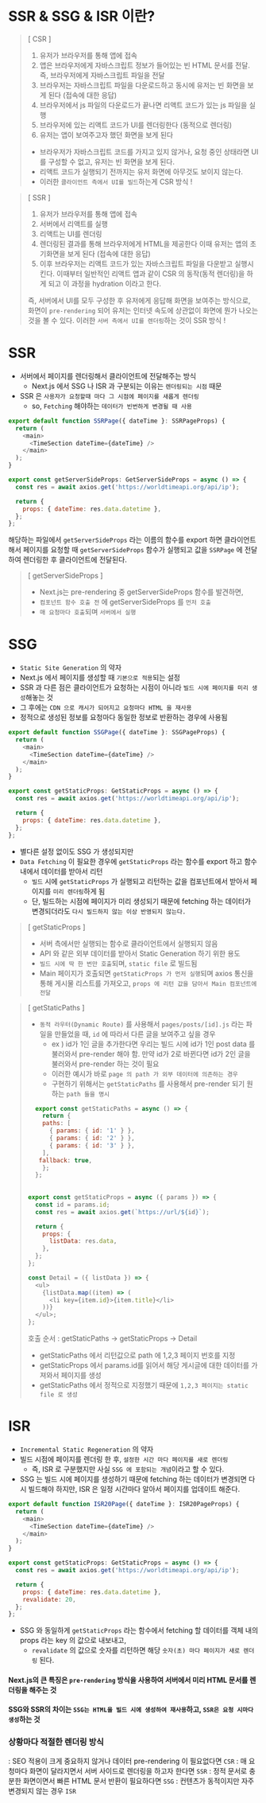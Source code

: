 # SSR & SSG & ISR 이란?

> [ CSR ]
> 1. 유저가 브라우저를 통해 앱에 접속
> 2. 앱은 브라우저에게 자바스크립트 정보가 들어있는 빈 HTML 문서를 전달. 즉, 브라우저에게 자바스크립트 파일을 전달
> 3. 브라우저는 자바스크립트 파일을 다운로드하고 동시에 유저는 빈 화면을 보게 된다 (접속에 대한 응답)
> 4. 브라우저에서 js 파일의 다운로드가 끝나면 리액트 코드가 있는 js 파일을 실행 
> 5. 브라우저에 있는 리액트 코드가 UI를 렌더링한다 (동적으로 렌더링)
> 6. 유저는 앱이 보여주고자 했던 화면을 보게 된다
> 
> 
> - 브라우저가 자바스크립트 코드를 가지고 있지 않거나, 요청 중인 상태라면 UI를 구성할 수 없고, 유저는 빈 화면을 보게 된다. 
> - 리액트 코드가 실행되기 전까지는 유저 화면에 아무것도 보이지 않는다. 
> - 이러한 `클라이언트 측에서 UI를 빌드`하는게 CSR 방식 !


> [ SSR ]
> 1. 유저가 브라우저를 통해 앱에 접속 
> 2. 서버에서 리액트를 실행 
> 3. 리액트는 UI를 렌더링 
> 4. 렌더링된 결과를 통해 브라우저에게 HTML을 제공한다 이때 유저는 앱의 초기화면을 보게 된다 (접속에 대한 응답)
> 5. 이후 브라우저는 리액트 코드가 있는 자바스크립트 파일을 다운받고 실행시킨다. 이때부터 일반적인 리액트 앱과 같이 CSR 의 동작(동적 렌더링)을 하게 되고 이 과정을 hydration 이라고 한다. 
> 
>
> 즉, 서버에서 UI를 모두 구성한 후 유저에게 응답해 화면을 보여주는 방식으로, 화면이 `pre-rendering` 되어 유저는 인터넷 속도에 상관없이 화면에 뭔가 나오는 것을 볼 수 있다. 이러한 `서버 측에서 UI를 렌더링`하는 것이 SSR 방식 !

# SSR

- 서버에서 페이지를 렌더링해서 클라이언트에 전달해주는 방식
  - Next.js 에서 SSG 나 ISR 과 구분되는 이유는 `렌더링되는 시점` 때문
- SSR 은 `사용자가 요청할때 마다 그 시점에 페이지를 새롭게 렌더링`
  - so, `Fetching` 해야하는 `데이터가 빈번하게 변경될 때 사용`

```javascript
export default function SSRPage({ dateTime }: SSRPageProps) {
  return (
    <main>
      <TimeSection dateTime={dateTime} />
    </main>
  );
}

export const getServerSideProps: GetServerSideProps = async () => {
  const res = await axios.get('https://worldtimeapi.org/api/ip');

  return {
    props: { dateTime: res.data.datetime },
  };
};
```

해당하는 파일에서 `getServerSideProps` 라는 이름의 함수를 export 하면 클라이언트해서 페이지를 요청할 때 `getServerSideProps` 함수가 실행되고 값을 `SSRPage` 에 전달하여 렌더링한 후 클라이언트에 전달된다.

> [ getServerSideProps ]
> - Next.js는 pre-rendering 중 getServerSideProps 함수를 발견하면,
> - `컴포넌트 함수 호출 전` 에 getServerSideProps 를 `먼저 호출`
> - `매 요청마다 호출`되며 `서버에서 실행`



# SSG

- `Static Site Generation` 의 약자
- Next.js 에서 페이지를 생성할 때 `기본으로 적용`되는 설정
- SSR 과 다른 점은 클라이언트가 요청하는 시점이 아니라 `빌드 시에 페이지를 미리 생성`해놓는 것
- 그 후에는 `CDN 으로 캐시가 되어지고 요청마다 HTML 을 재사용`
- 정적으로 생성된 정보를 요청마다 동일한 정보로 반환하는 경우에 사용됨

```javascript
export default function SSGPage({ dateTime }: SSGPageProps) {
  return (
    <main>
      <TimeSection dateTime={dateTime} />
    </main>
  );
}

export const getStaticProps: GetStaticProps = async () => {
  const res = await axios.get('https://worldtimeapi.org/api/ip');

  return {
    props: { dateTime: res.data.datetime },
  };
};
```

- 별다른 설정 없이도 SSG 가 생성되지만
- `Data Fetching` 이 필요한 경우에 `getStaticProps` 라는 함수를 export 하고 함수 내에서 데이터를 받아서 리턴
  - `빌드` 시에 `getStaticProps` 가 실행되고 리턴하는 값을 컴포넌트에서 받아서 페이지를 `미리 렌더링`하게 됨
  - 단, 빌드하는 시점에 페이지가 미리 생성되기 때문에 fetching 하는 데이터가 변경되더라도 `다시 빌드하지 않는 이상 반영되지 않는다.`

> [ getStaticProps ]
> - 서버 측에서만 실행되는 함수로 클라이언트에서 실행되지 않음
> - API 와 같은 외부 데이터를 받아서 Static Generation 하기 위한 용도
> - `빌드 시에 딱 한 번만 호출`되며, `static file` 로 빌드됨
> - Main 페이지가 호출되면 `getStaticProps 가 먼저 실행`되며 axios 통신을 통해 게시물 리스트를 가져오고, `props 에 리턴 값을 담아서 Main 컴포넌트에 전달`


> [ getStaticPaths ]
> - `동적 라우터(Dynamic Route)` 를 사용해서 `pages/posts/[id].js` 라는 파일을 만들었을 때, `id` 에 따라서 다른 글을 보여주고 싶을 경우
>   - ex ) id가 1인 글을 추가한다면 우리는 빌드 시에 id가 1인 post data 를 불러와서 pre-render 해야 함. 만약 id가 2로 바뀐다면 id가 2인 글을 불러와서 pre-render 하는 것이 필요
>   - 이러한 예시가 바로 `page 의 path 가 외부 데이터에 의존하는 경우`
>   - 구현하기 위해서는 `getStaticPaths` 를 사용해서 pre-render 되기 원하는 `path 들을 명시`
> ```javascript
>   export const getStaticPaths = async () => {
>     return {
>     paths: [
>       { params: { id: '1' } },
>       { params: { id: '2' } },
>       { params: { id: '3' } },
>     ],
>    fallback: true,
>     };
>   };
>   
>   
> export const getStaticProps = async ({ params }) => {
>   const id = params.id;
>   const res = await axios.get(`https://url/${id}`);
> 
>   return {
>     props: {
>       listData: res.data,
>     },
>   };
> };
> 
> const Detail = ({ listData }) => {
>   <ul>
>     {listData.map((item) => (
>       <li key={item.id}>{item.title}</li>
>     ))}
>   </ul>;
> };
> ```
> 
> 호출 순서 : getStaticPaths -> getStaticProps -> Detail
> - getStaticPaths 에서 리턴값으로 path 에 1,2,3 페이지 번호를 지정
> - getStaticProps 에서 params.id를 읽어서 해당 게시글에 대한 데이터를 가져와서 페이지를 생성
> - getStaticPaths 에서 정적으로 지정했기 때문에 `1,2,3 페이지는 static file 로 생성`

# ISR

- `Incremental Static Regeneration` 의 약자
- 빌드 시점에 페이지를 렌더링 한 후, `설정한 시간 마다 페이지를 새로 렌더링`
  - 즉, ISR 로 구분했지만 사실 `SSG 에 포함되는 개념`이라고 할 수 있다.
- SSG 는 빌드 시에 페이지를 생성하기 때문에 fetching 하는 데이터가 변경되면 다시 빌드해야 하지만, ISR 은 일정 시간마다 알아서 페이지를 업데이트 해준다.

```javascript
export default function ISR20Page({ dateTime }: ISR20PageProps) {
  return (
    <main>
      <TimeSection dateTime={dateTime} />
    </main>
  );
}

export const getStaticProps: GetStaticProps = async () => {
  const res = await axios.get('https://worldtimeapi.org/api/ip');

  return {
    props: { dateTime: res.data.datetime },
    revalidate: 20,
  };
};
```

- SSG 와 동일하게 `getStaticProps` 라는 함수에서 fetching 할 데이터를 객체 내의 props 라는 key 의 값으로 내보내고,
  - `revalidate` 의 값으로 숫자를 리턴하면 해당 `숫자(초) 마다 페이지가 새로 렌더링` 된다.


#### Next.js의 큰 특징은 `pre-rendering` 방식을 사용하여 서버에서 미리 HTML 문서를 렌더링을 해주는 것
#### SSG와 SSR의 차이는 `SSG는 HTML을 빌드 시에 생성하여 재사용`하고, `SSR은 요청 시마다 생성`하는 것


### 상황마다 적절한 렌더링 방식
: SEO 적용이 크게 중요하지 않거나 데이터 pre-rendering 이 필요없다면 `CSR`
: 매 요청마다 화면이 달라지면서 서버 사이드로 렌더링을 하고자 한다면 `SSR`
: 정적 문서로 충분한 화면이면서 빠른 HTML 문서 반환이 필요하다면 `SSG`
: 컨텐츠가 동적이지만 자주 변경되지 않는 경우 `ISR`












































